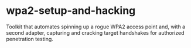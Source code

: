 # wpa2-setup-and-hacking
Toolkit that automates spinning up a rogue WPA2 access point and, with a second adapter, capturing and cracking target handshakes for authorized penetration testing.
